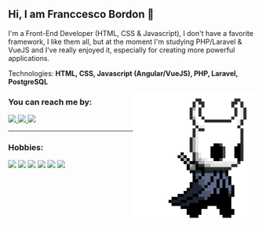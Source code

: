 <h2 align="left">
  Hi, I am Franccesco Bordon 🫡
</h1>

<p align="left">
  I'm a Front-End Developer (HTML, CSS & Javascript), I don't have a favorite framework, I like them all, but at the moment I'm studying PHP/Laravel & VueJS and I've really enjoyed it, especially for creating more powerful applications.
</p>

<p align="left"> 
  Technologies: <strong>HTML, CSS, Javascript (Angular/VueJS), PHP, Laravel, PostgreSQL</strong>
</p>

<img src="https://raw.githubusercontent.com/TanZng/TanZng/master/assets/hollor_knight3.gif" min-width="250px" max-width="250px" width="250px" align="right">

<div>
  <h3>You can reach me by: </h3>
  <a href="https://www.linkedin.com/in/franccesco-bordon" target="_blank">
    <img src="https://img.icons8.com/dusk/40/000000/linkedin.png"/>
  </a>
  <a href="mailto:franccesco_@hotmail.com" target="_blank">
    <img src="https://img.icons8.com/dusk/40/000000/ms-outlook.png"/>
    
  </a>
  <a href="https://wa.me/5547999693071" target="_blank">
    <img src="https://img.icons8.com/dusk/40/000000/whatsapp.png"/>
  </a>
</div>

<hr />

<div>
  <h3>Hobbies:</h3>
  <img src="https://img.icons8.com/dusk/40/000000/waze.png"/>
  <img src="https://img.icons8.com/dusk/40/000000/garageband.png"/>
  <img src="https://img.icons8.com/dusk/40/000000/spotify.png"/>
  <img src="https://img.icons8.com/dusk/40/000000/steam.png"/> 
  <img src="https://img.icons8.com/dusk/40/000000/hollow-knight.png"/> 
  <img src="https://img.icons8.com/dusk/40/000000/league-of-legends.png"/> 
</div>

